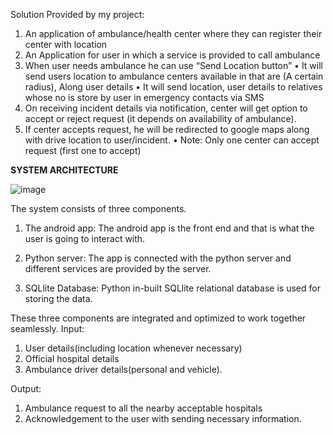 Solution Provided by my project:

1.	An application of ambulance/health center where they can register their center with location
2.	An Application for user in which a service is provided to call ambulance
3.	When user needs ambulance he can use “Send Location button”
•	It will send users location to ambulance centers available in that are (A certain radius),
Along user details
•	It will send location, user details to relatives whose no is store by user in emergency contacts via SMS
4.	On receiving incident details via notification, center will get option to accept or reject request (it depends on availability of ambulance).
5.	If center accepts request, he will be redirected to google maps along with drive location to user/incident.
•	Note: Only one center can accept request (first one to accept)




**SYSTEM ARCHITECTURE**

![image](https://github.com/user-attachments/assets/8399cd59-51ea-46ca-bb07-bcab8f0faa57)

The system consists of three components.

1. The android app: The android app is the front end and that is what  the user is going to interact with.

2. Python server: The app is connected with the python server and different services are provided by the server.

3. SQLlite Database: Python in-built SQLlite relational database is used for storing the data.

These three components are integrated and optimized to work together seamlessly. 
 Input: 
 
1. User details(including location whenever necessary)
2. Official hospital details
3. Ambulance driver details(personal and vehicle).
 
 Output:

1. Ambulance request to all the nearby acceptable hospitals 
2. Acknowledgement to the user with sending necessary information.


